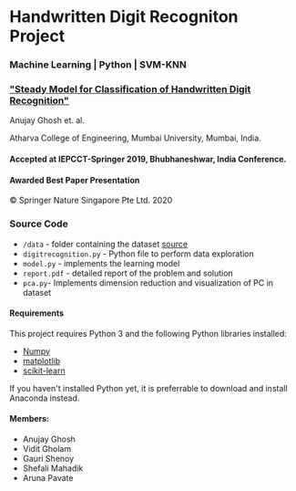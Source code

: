 # Handwritten Digit Recogniton Project
### Machine Learning | Python | SVM-KNN

### ["Steady Model for Classification of Handwritten Digit Recognition"](https://link.springer.com/chapter/10.1007/978-981-15-2305-2_32)

Anujay Ghosh et. al. 

Atharva College of Engineering,
Mumbai University, Mumbai, India.
#### Accepted at IEPCCT-Springer 2019, Bhubhaneshwar, India Conference.
#### Awarded Best Paper Presentation
© Springer Nature Singapore Pte Ltd. 2020

### Source Code
- `/data` - folder containing the dataset [source](http://yann.lecun.com/exdb/mnist/index.html)
- `digitrecognition.py` - Python file to perform data exploration
- `model.py` - implements the learning model
- `report.pdf` - detailed report of the problem and solution
- `pca.py`- Implements dimension reduction and visualization of PC in dataset

#### Requirements
This project requires Python 3 and the following Python libraries installed:
- [Numpy](http://www.numpy.org/)
- [matplotlib](http://matplotlib.org/)
- [scikit-learn](http://scikit-learn.org/stable/)

If you haven't installed Python yet, it is preferrable to download and install Anaconda instead.

#### Members:
- Anujay Ghosh
- Vidit Gholam
- Gauri Shenoy
- Shefali Mahadik
- Aruna Pavate

